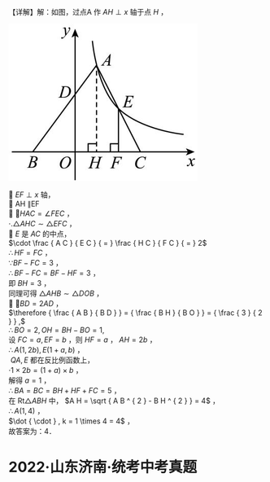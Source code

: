 【详解】解：如图，过点A 作 $A H \perp x$ 轴于点 $H$ ，

![](<../../qs_image_DB/专题1-4_一文搞定反比例函数7个模型，13类题型（解析版）_/703afacab4c93efc37833bf5e8fd663a123dc8d4ff7d3c8e58a35b0b765273d7.jpg>)

 $E F \perp x$ 轴，  
 AH ∥EF   
 $\angle H A C = \angle F E C$ ，  
$\cdot . \triangle A H C \sim \triangle E F C$ ，  
 $E$ 是 $A C$ 的中点，  
$\cdot \frac { A C } { E C } { = } \frac { H C } { F C } { = } 2$   
$\therefore H F = F C$ ，  
$\because B F - F C = 3$ ，  
$\therefore B F - F C = B F - H F = 3$ ，  
即 $B H = 3$ ，  
同理可得 $\triangle A H B { \sim } \triangle D O B$ ，  
 $\cdot B D = 2 A D$ ，  
$\therefore { \frac { A B } { B D } } = { \frac { B H } { B O } } = { \frac { 3 } { 2 } } ,$   
$\therefore B O = 2 , O H = B H - B O = 1 ,$   
设 $\textstyle F C = a , E F = b$ ，则 $H F = a$ ， $A H = 2 b$ ，  
$\therefore A { \big ( } 1 , 2 b { \big ) } , E { \big ( } 1 + a , b { \big ) }$ ，  
$\ Q A , E$ 都在反比例函数上，  
$\cdot 1 \times 2 b = \bigl ( 1 + a \bigr ) \times b$ ，  
解得 $a = 1$ ，  
$\therefore B A = B C = B H + H F + F C = 5$ ，  
在 $\mathrm { R t } \triangle A B H$ 中， $A H = \sqrt { A B ^ { 2 } - B H ^ { 2 } } = 4$ ，  
$\therefore A ( 1 , 4 )$ ，  
$\dot { \cdot } , k = 1 \times 4 = 4$ ，  
故答案为：4．

# 2022·山东济南·统考中考真题
